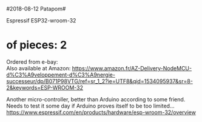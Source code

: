 #2018-08-12 Patapom#

Espressif ESP32-wroom-32
# of pieces: 2

Ordered from e-bay:			
Also available at Amazon:	https://www.amazon.fr/AZ-Delivery-NodeMCU-d%C3%A9veloppement-d%C3%A9nergie-successeur/dp/B071P98VTG/ref=sr_1_2?ie=UTF8&qid=1534095937&sr=8-2&keywords=ESP-WROOM-32

Another micro-controller, better than Arduino according to some friend. Needs to test it some day if Arduino proves itself to be too limited...
https://www.espressif.com/en/products/hardware/esp-wroom-32/overview
